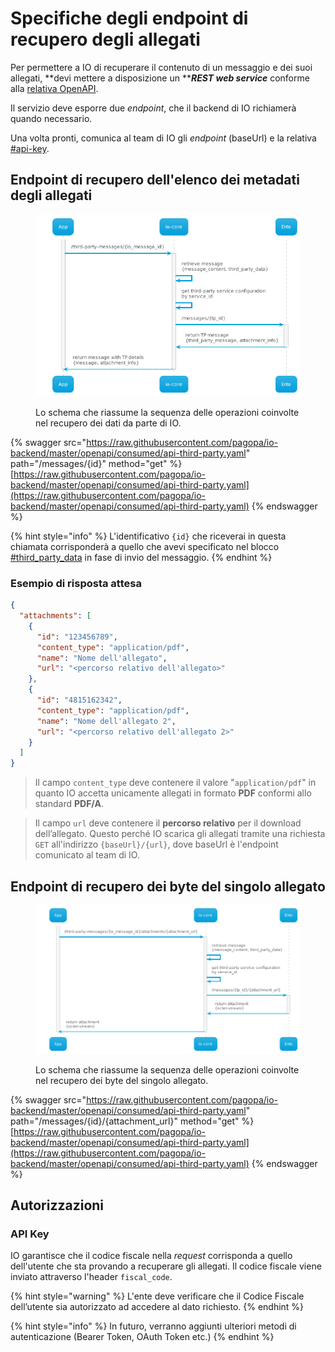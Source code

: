 # Specifiche degli endpoint di recupero degli allegati

Per permettere a IO di recuperare il contenuto di un messaggio e dei suoi allegati, **devi mettere a disposizione un **_**REST web service**_ conforme alla [relativa OpenAPI](https://editor.swagger.io/?url=https://raw.githubusercontent.com/pagopa/io-backend/master/openapi/consumed/api-third-party.yaml).

Il servizio deve esporre due _endpoint_, che il backend di IO richiamerà quando necessario.

Una volta pronti, comunica al team di IO gli _endpoint_ (baseUrl) e la relativa [#api-key](specifiche-degli-endpoint-di-recupero-degli-allegati.md#api-key "mention").

## Endpoint di **recupero dell'elenco dei metadati degli allegati**&#x20;

<figure><img src="../../../.gitbook/assets/img 1.png" alt="schema che riassume la sequenza delle operazioni coinvolte nel recupero dei dati da parte di IO."><figcaption><p> Lo schema che riassume la sequenza delle operazioni coinvolte nel recupero dei dati da parte di IO.</p></figcaption></figure>

{% swagger src="https://raw.githubusercontent.com/pagopa/io-backend/master/openapi/consumed/api-third-party.yaml" path="/messages/{id}" method="get" %}
[https://raw.githubusercontent.com/pagopa/io-backend/master/openapi/consumed/api-third-party.yaml](https://raw.githubusercontent.com/pagopa/io-backend/master/openapi/consumed/api-third-party.yaml)
{% endswagger %}

{% hint style="info" %}
L'identificativo `{id}` che riceverai in questa chiamata corrisponderà a quello che avevi specificato nel blocco [#third\_party\_data](../../../api/api-messaggi/submit-a-message-passing-the-user-fiscal\_code-in-the-request-body.md#third\_party\_data "mention") in fase di invio del messaggio.
{% endhint %}

### Esempio di risposta attesa

```json
{
  "attachments": [
    {
      "id": "123456789",
      "content_type": "application/pdf",
      "name": "Nome dell'allegato",
      "url": "<percorso relativo dell'allegato>"
    },
    {
      "id": "4815162342",
      "content_type": "application/pdf",
      "name": "Nome dell'allegato 2",
      "url": "<percorso relativo dell'allegato 2>"
    }
  ]
}
```

> Il campo `content_type` deve contenere il valore "`application/pdf`" in quanto IO accetta unicamente allegati in formato **PDF** conformi allo standard **PDF/A**.

> Il campo `url` deve contenere il **percorso relativo** per il download dell’allegato. Questo perché IO scarica gli allegati tramite una richiesta `GET` all'indirizzo `{baseUrl}/{url}`, dove baseUrl è l'endpoint comunicato al team di IO.&#x20;

## Endpoint di **recupero dei byte del singolo allegato**

<figure><img src="../../../.gitbook/assets/img 2.png" alt="chema che riassume la sequenza delle operazioni coinvolte nel recupero dei byte del singolo allegato."><figcaption><p>Lo schema che riassume la sequenza delle operazioni coinvolte nel recupero dei byte del singolo allegato.</p></figcaption></figure>

{% swagger src="https://raw.githubusercontent.com/pagopa/io-backend/master/openapi/consumed/api-third-party.yaml" path="/messages/{id}/{attachment_url}" method="get" %}
[https://raw.githubusercontent.com/pagopa/io-backend/master/openapi/consumed/api-third-party.yaml](https://raw.githubusercontent.com/pagopa/io-backend/master/openapi/consumed/api-third-party.yaml)
{% endswagger %}

## Autorizzazioni

### API Key

IO garantisce che il codice fiscale nella _request_ corrisponda a quello dell'utente che sta provando a recuperare gli allegati. Il codice fiscale viene inviato attraverso l'header `fiscal_code`.

{% hint style="warning" %}
L'ente deve verificare che il Codice Fiscale dell’utente sia autorizzato ad accedere al dato richiesto.
{% endhint %}

{% hint style="info" %}
In futuro, verranno aggiunti ulteriori metodi di autenticazione (Bearer Token, OAuth Token etc.)
{% endhint %}
